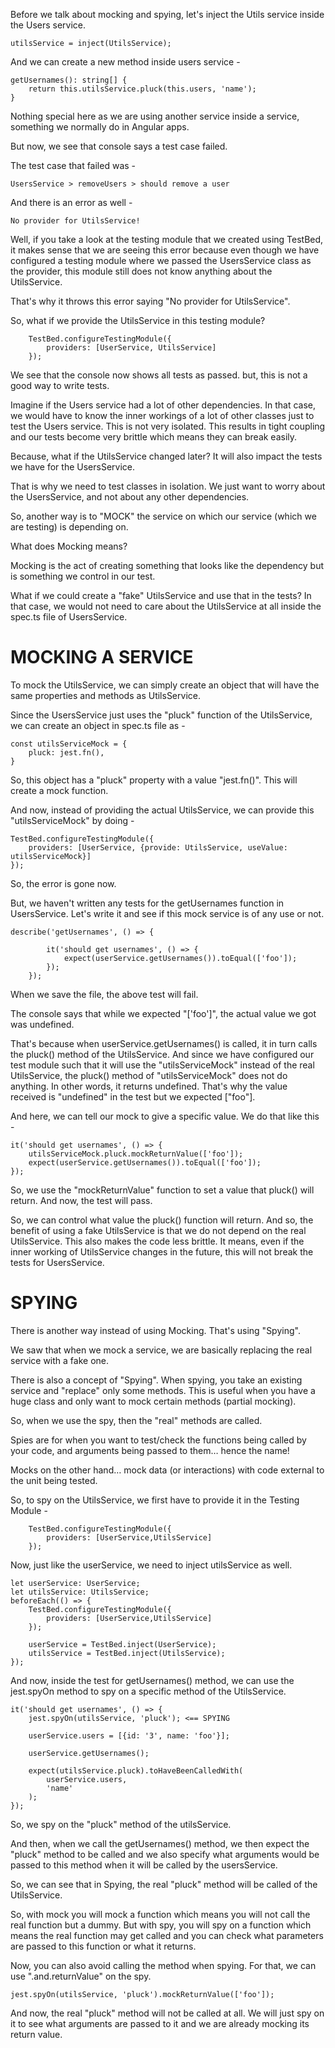 Before we talk about mocking and spying, let's inject the Utils service inside the Users service.

    utilsService = inject(UtilsService);

And we can create a new method inside users service -

    getUsernames(): string[] {
        return this.utilsService.pluck(this.users, 'name');
    }

Nothing special here as we are using another service inside a service, something we normally do in Angular apps.

But now, we see that console says a test case failed.

The test case that failed was - 

    UsersService > removeUsers > should remove a user

And there is an error as well -

    No provider for UtilsService!

Well, if you take a look at the testing module that we created using TestBed, it makes sense that we are seeing this error because even though we have configured a testing module where we passed the UsersService class as the provider, this module still does not know anything about the UtilsService.

That's why it throws this error saying "No provider for UtilsService".

So, what if we provide the UtilsService in this testing module?

        TestBed.configureTestingModule({
            providers: [UserService, UtilsService]
        });

We see that the console now shows all tests as passed. but, this is not a good way to write tests.

Imagine if the Users service had a lot of other dependencies. In that case, we would have to know the inner workings of a lot of other classes just to test the Users service. This is not very isolated. This results in tight coupling and our tests become very brittle which means they can break easily.

Because, what if the UtilsService changed later? It will also impact the tests we have for the UsersService.

That is why we need to test classes in isolation. We just want to worry about the UsersService, and not about any other dependencies.

So, another way is to "MOCK" the service on which our service (which we are testing) is depending on.

What does Mocking means?

Mocking is the act of creating something that looks like the dependency but is something we control in our test.

What if we could create a "fake" UtilsService and use that in the tests? In that case, we would not need to care about the UtilsService at all inside the spec.ts file of UsersService.

# MOCKING A SERVICE

To mock the UtilsService, we can simply create an object that will have the same properties and methods as UtilsService.

Since the UsersService just uses the "pluck" function of the UtilsService, we can create an object in spec.ts file as - 

    const utilsServiceMock = {
        pluck: jest.fn(),
    }

So, this object has a "pluck" property with a value "jest.fn()". This will create a mock function.

And now, instead of providing the actual UtilsService, we can provide this "utilsServiceMock" by doing - 

    TestBed.configureTestingModule({
        providers: [UserService, {provide: UtilsService, useValue: utilsServiceMock}]
    });

So, the error is gone now.

But, we haven't written any tests for the getUsernames function in UsersService. Let's write it and see if this mock service is of any use or not.

    describe('getUsernames', () => { 

            it('should get usernames', () => {
                expect(userService.getUsernames()).toEqual(['foo']);
            });
        });

When we save the file, the above test will fail.

The console says that while we expected "['foo']", the actual value we got was undefined.

That's because when userService.getUsernames() is called, it in turn calls the pluck() method of the UtilsService. And since we have configured our test module such that it will use the "utilsServiceMock" instead of the real UtilsService, the pluck() method of "utilsServiceMock" does not do anything. In other words, it returns undefined. That's why the value received is "undefined" in the test but we expected ["foo"].

And here, we can tell our mock to give a specific value. We do that like this - 

    it('should get usernames', () => {
        utilsServiceMock.pluck.mockReturnValue(['foo']);
        expect(userService.getUsernames()).toEqual(['foo']);
    });

So, we use the "mockReturnValue" function to set a value that pluck() will return. And now, the test will pass.

So, we can control what value the pluck() function will return. And so, the benefit of using a fake UtilsService is that we do not depend on the real UtilsService. This also makes the code less brittle. It means, even if the inner working of UtilsService changes in the future, this will not break the tests for UsersService.

# SPYING

There is another way instead of using Mocking. That's using "Spying".

We saw that when we mock a service, we are basically replacing the real service with a fake one.

There is also a concept of "Spying". When spying, you take an existing service and "replace" only some methods. This is useful when you have a huge class and only want to mock certain methods (partial mocking). 

So, when we use the spy, then the "real" methods are called.

Spies are for when you want to test/check the functions being called by your code, and arguments being passed to them… hence the name!

Mocks on the other hand… mock data (or interactions) with code external to the unit being tested.

So, to spy on the UtilsService, we first have to provide it in the Testing Module - 


        TestBed.configureTestingModule({
            providers: [UserService,UtilsService]
        });

Now, just like the userService, we need to inject utilsService as well.


    let userService: UserService;
    let utilsService: UtilsService;
    beforeEach(() => {
        TestBed.configureTestingModule({
            providers: [UserService,UtilsService]
        });

        userService = TestBed.inject(UserService);
        utilsService = TestBed.inject(UtilsService);
    });

And now, inside the test for getUsernames() method, we can use the jest.spyOn method to spy on a specific method of the UtilsService.

    it('should get usernames', () => {
        jest.spyOn(utilsService, 'pluck'); <== SPYING

        userService.users = [{id: '3', name: 'foo'}];

        userService.getUsernames();

        expect(utilsService.pluck).toHaveBeenCalledWith(
            userService.users,
            'name'
        );
    });

So, we spy on the "pluck" method of the utilsService.

And then, when we call the getUsernames() method, we then expect the "pluck" method to be called and we also specify what arguments would be passed to this method when it will be called by the usersService.

So, we can see that in Spying, the real "pluck" method will be called of the UtilsService.

So, with mock you will mock a function which means you will not call the real function but a dummy. But with spy, you will spy on a function which means the real function may get called and you can check what parameters are passed to this function or what it returns.

Now, you can also avoid calling the method when spying. For that, we can use ".and.returnValue" on the spy.


    jest.spyOn(utilsService, 'pluck').mockReturnValue(['foo']);

And now, the real "pluck" method will not be called at all. We will just spy on it to see what arguments are passed to it and we are already mocking its return value.
